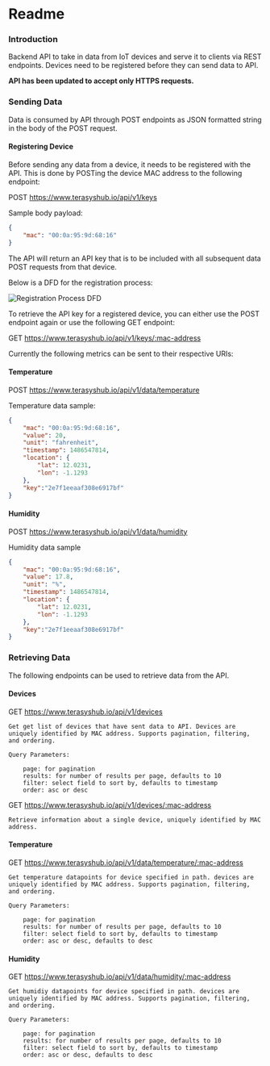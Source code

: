 **Readme**
======

### **Introduction**
Backend API to take in data from IoT devices and serve it to clients via REST endpoints.
Devices need to be registered before they can send data to API.

**API has been updated to accept only HTTPS requests.**

### **Sending Data**
Data is consumed by API through POST endpoints as JSON formatted string in the body of the POST request. 

#### Registering Device
Before sending any data from a device, it needs to be registered with the API.
This is done by POSTing the device MAC address to the following endpoint:

POST https://www.terasyshub.io/api/v1/keys

Sample body payload:
```json
{
	"mac": "00:0a:95:9d:68:16"
}
```
The API will return an API key that is to be included with all subsequent data POST requests from that device.

Below is a DFD for the registration process:

![Registration Process DFD](http://tinypic.com/r/2u9tv8y/9)

To retrieve the API key for a registered device, you can either use the POST endpoint again or use the following GET endpoint:

GET https://www.terasyshub.io/api/v1/keys/:mac-address

Currently the following metrics can be sent to their respective URIs:

#### Temperature

POST https://www.terasyshub.io/api/v1/data/temperature

Temperature data sample:
```json
{
	"mac": "00:0a:95:9d:68:16",
	"value": 20,
	"unit": "fahrenheit",
	"timestamp": 1486547814,
	"location": {
		"lat": 12.0231,
		"lon": -1.1293
	},
	"key":"2e7f1eeaaf308e6917bf"
}
```

#### Humidity

POST https://www.terasyshub.io/api/v1/data/humidity

Humidity data sample
```json
{
	"mac": "00:0a:95:9d:68:16",
	"value": 17.8,
	"unit": "%",
	"timestamp": 1486547814,
	"location": {
		"lat": 12.0231,
		"lon": -1.1293
	},
	"key":"2e7f1eeaaf308e6917bf"
}
```


### **Retrieving Data**
The following endpoints can be used to retrieve data from the API.

#### **Devices**

GET https://www.terasyshub.io/api/v1/devices


	Get get list of devices that have sent data to API. Devices are uniquely identified by MAC address. Supports pagination, filtering, and ordering.

	Query Parameters:

		page: for pagination
		results: for number of results per page, defaults to 10
		filter: select field to sort by, defaults to timestamp
		order: asc or desc

GET https://www.terasyshub.io/api/v1/devices/:mac-address


	Retrieve information about a single device, uniquely identified by MAC address.

#### **Temperature**

GET https://www.terasyshub.io/api/v1/data/temperature/:mac-address


	Get temperature datapoints for device specified in path. devices are uniquely identified by MAC address. Supports pagination, filtering, and ordering.

	Query Parameters:

		page: for pagination
		results: for number of results per page, defaults to 10
		filter: select field to sort by, defaults to timestamp
		order: asc or desc, defaults to desc

#### **Humidity**

GET https://www.terasyshub.io/api/v1/data/humidity/:mac-address


	Get humidiy datapoints for device specified in path. devices are uniquely identified by MAC address. Supports pagination, filtering, and ordering.

	Query Parameters:

		page: for pagination
		results: for number of results per page, defaults to 10
		filter: select field to sort by, defaults to timestamp
		order: asc or desc, defaults to desc